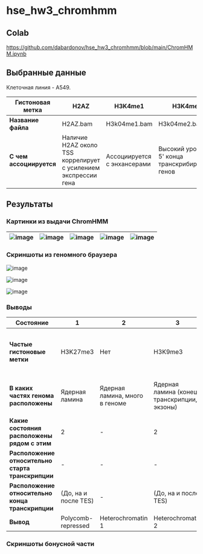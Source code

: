 # hse_hw3_chromhmm

## Colab

https://github.com/dabardonov/hse_hw3_chromhmm/blob/main/ChromHMM.ipynb

## Выбранные данные

Клеточная линия - А549.

| **Гистоновая метка** | H2AZ | H3K4me1 | H3K4me2 | H3K4me3 | H3K9ac | H3K9me3 | H3K27ac | H3K27me3 | H3K36me3 | H3K79me2 | H4K20me1 | Контроль |
| ------------- | ------------- |--------------------| -- | -- | -- | -- | -- | -- | -- | -- | -- | -- |
| **Название файла** | H2AZ.bam | H3k04me1.bam | H3k04me2.bam | H3k04me3.bam | H3k09ac.bam | H3k09me3.bam | H3k27ac.bam | H3k27me3.bam | H3k36me3.bam | H3k79me2.bam | H4k20me1.bam |
| **С чем ассоциируется** | Наличие H2AZ около TSS коррелирует с усилением экспрессии гена | Ассоциируется с энхансерами | Высокий уровень у 5' конца транскрибируемых генов | Ассоциируется с промоторами или poised genes | Активные промоторы, а также активные энхансеры | Ассоциируется с гетерохроматином | Активный энхансер, может находиться и близко, и далеко от TSS | Формирование гетерохроматина, downregulation, polycomb repression | Тело гена, может ассоциироваться с экзонами | Транскрибируемые районы активных генов | Транскрипционная активность |

## Результаты

### Картинки из выдачи ChromHMM

| ![image](https://user-images.githubusercontent.com/93095449/158064311-92d3c35b-90fd-475f-8af6-bebec9e831da.png) | ![image](https://user-images.githubusercontent.com/93095449/158064330-629144f6-b2f7-46c8-9234-effba7c28200.png) | ![image](https://user-images.githubusercontent.com/93095449/158064386-f92c5612-b951-4cfb-a39d-580e208a4dd9.png) | ![image](https://user-images.githubusercontent.com/93095449/158064398-3e006e04-099c-449f-b47e-b66f57bf0700.png) | ![image](https://user-images.githubusercontent.com/93095449/158064425-72dc9a22-6bcc-45d6-bf87-bd4785a1206d.png) |
| ------------- | ------------- |--------------------| -- | -- |

### Скриншоты из геномного браузера

![image](https://user-images.githubusercontent.com/93095449/158063953-2923a847-c649-4a20-9c94-1fa60ee7ad98.png)

![image](https://user-images.githubusercontent.com/93095449/158064187-1505fe47-9cea-4682-b391-0bd07b049e28.png)

![image](https://user-images.githubusercontent.com/93095449/158064258-dfe01fe2-7b8d-4271-a4bd-2585fbdadbe2.png)

### Выводы

| **Состояние** | 1 | 2 | 3 | 4 | 5 | 6 | 7 | 8 | 9 | 10 |
| ------------- | ------------- |--------------------| -- | -- | -- | -- | -- | -- | -- | -- |
| **Частые гистоновые метки** | H3K27me3 | Нет | H3K9me3 | H3K36me3 | H3K79me2 (H3K36me3) | H3K79me2, H3K4me1 (H3K36me3, H3K4me2) | H3K4me1 (H2AZ) | H3K4me2, H3K4me1 (H2AZ) | H3K4me2, H3K9ac, H3K27ac, H3K4me3, H2AZ | H3K79me2, H3K4me2, H3K9ac, H3K27ac, H3K4me3 (H3K4me1) |
| **В каких частях генома расположены** | Ядерная ламина | Ядерная ламина, много в геноме | Ядерная ламина (конец транскрипции, экзоны) | Конец транскрипции, гены, экзоны | Гены (конец транскрипции, экзоны) | Гены, конец транскрипции (экзоны) | Ядерная ламина, конец транскрипции | Примерно равное распределение по всем категориям | CpG, экзоны, старт транскрипции | Конец транскрипции, гены, экзоны |
| **Какие состояния расположены рядом с этим** | 2 | - | 2 | - | 4, 6 | 5, 10, 4 | 2, 8 | 7, 9, 2, 1 | 8, 10 | 6, 9 |
| **Расположение относительно старта транскрипции** | - | - | - | - | - | (до и после TSS) | (до TSS) | На TSS (до TSS) | На TSS и по обе стороны | (До) и после TSS |
| **Расположение относительно конца транскрипции** | (До, на и после TES) | - | (До, на и после TES) | До, на и после TES | (До и на TES) | (До, на и после TES) | (После TES) | (До, на и после TES) | До (на и после TES) | До, на (и после TES) |
| **Вывод** | Polycomb-repressed | Heterochromatin 1 | Heterochromatin 2 | Transcribed region 1 | Transcribed region 2 |  | Enhancer | Enhancer 2 | Active promoter | Weak promoter |

### Скриншоты бонусной части


